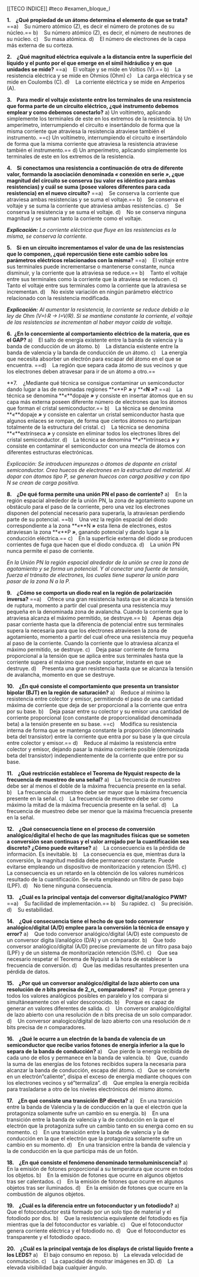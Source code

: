 [[TECO INDICE]] #teco #examen_bloque_I 

**1.    ¿Qué propiedad de un átomo determina el elemento de que se trata?** 
	==a)    Su número atómico (Z), es decir el número de protones de su núcleo.== 
	b)    Su número atómico (Z), es decir, el número de neutrones de su núcleo.
	c)    Su masa atómica. 
	d)    El número de electrones de la capa más externa de su corteza. 

**2.    ¿Qué magnitud eléctrica equivale a la distancia entre la superficie del líquido y el punto por el que emerge en el símil hidráulico y en que unidades se mide?** 
	==a)    El voltaje y se mide en Voltios (V).== 
	b)    La resistencia eléctrica y se mide en Ohmios (Ohm)
	c)    La carga eléctrica y se mide en Coulombs (C). 
	d)    La corriente eléctrica y se mide en Amperios (A). 

**3.    Para medir el voltaje existente entre los terminales de una resistencia que forma parte de un circuito eléctrico, ¿qué instrumento debemos emplear y como debemos conectarlo?** 
	a) Un voltímetro, aplicando simplemente los terminales de este en los extremos de la resistencia. 
	b) Un amperímetro, interrumpiendo el circuito e insertándolo de forma que la misma corriente que atraviesa la resistencia atraviese también el instrumento. 
	==c) Un voltímetro, interrumpiendo el circuito e insertándolo de forma que la misma corriente que atraviesa la resistencia atraviese también el instrumento.== 
	d) Un amperímetro, aplicando simplemente los terminales de este en los extremos de la resistencia. 

**4.    Si conectamos una resistencia a continuación de otra de diferente valor, formando la asociación denominada _«_ conexión en serie _»_, ¿que magnitud del circuito se conserva (su valor es idéntico para ambas resistencias) y cuál se suma (posee valores diferentes para cada resistencia) en el nuevo circuito?**
	==a)    Se conserva la corriente que atraviesa ambas resistencias y se suma el voltaje.== 
	b)    Se conserva el voltaje y se suma la corriente que atraviesa ambas resistencias. 
	c)    Se conserva la resistencia y se suma el voltaje. 
	d)    No se conserva ninguna magnitud y se suman tanto la corriente como el voltaje. 

***Explicación:**
La corriente eléctrica que fluye en las resistencias es la misma, se conserva la corriente.* 

**5.    Si en un circuito incrementamos el valor de una de las resistencias que lo componen, ¿qué repercusión tiene este cambio sobre los parámetros eléctricos relacionados con la misma?** 
	==a)    El voltaje entre sus terminales puede incrementarse o mantenerse constante, nunca disminuir, y la corriente que la atraviesa se reduce.== 
	b)    Tanto el voltaje entre sus terminales como la corriente que la atraviesa se reducen.
	c)    Tanto el voltaje entre sus terminales como la corriente que la atraviesa se incrementan.
	d)    No existe variación en ningún parámetro eléctrico relacionado con la resistencia modificada. 

***Explicación:**
Al aumentar la resistencia, la corriente se reduce debido a la ley de Ohm (V=I·R -> I=V/R).
Si se mantiene constante la corriente, el voltaje de las resistencias se incrementan al haber mayor caída de voltaje.* 

**6.  ¿En lo concerniente al comportamiento eléctrico de la materia, que es el GAP?** 
	a)    El salto de energía existente entre la banda de valencia y la banda de conducción de un átomo.
	b)    La distancia existente entre la banda de valencia y la banda de conducción de un átomo. 
	c)    La energía que necesita absorber un electrón para escapar del átomo en el que se encuentra. 
	==d)    La región que separa cada átomo de sus vecinos y que los electrones deben atravesar para ir de un átomo a otro.== 


**7.    ¿Mediante qué técnica se consigue contaminar un semiconductor dando lugar a las de nominadas regiones **_«_**P **_»_** y **_«_**N **_»_**?** 
	==a)    La técnica se denomina **_«_**dopaje **_»_** y consiste en insertar átomos que en su capa más externa poseen diferente número de electrones que los átomos que forman el cristal semiconductor.== 
	b)    La técnica se denomina **_«_**dopaje **_»_** y consiste en calentar un cristal semiconductor hasta que algunos enlaces se rompan, de forma que ciertos átomos no participan totalmente de la estructura del cristal.
	c)    La técnica se denomina **_«_**extrínseca **_»_** y consiste en eliminar todos los electrones libres del cristal semiconductor. 
	d)    La técnica se denomina **_«_**intrínseca **_»_** y consiste en contaminar el semiconductor con una mezcla de átomos con diferentes estructuras electrónicas.

*Explicación:
Se introducen impurezas o átomos de dopante en cristal semiconductor. Crea huecos de electrones en la estructura del material. 
Al dopar con átomos tipo P, se generan huecos con carga positiva y con tipo N se crean de carga positiva.* 

**8.    ¿De qué forma permite una unión PN el paso de corriente?** 
	a)    En la región espacial alrededor de la unión PN, la zona de agotamiento supone un obstáculo para el paso de la corriente, pero una vez los electrones disponen del potencial necesario para superarla, la atraviesan perdiendo parte de su potencial. 
	==b)    Una vez la región espacial del diodo correspondiente a la zona **_«_**N **_»_** esta llena de electrones, estos atraviesan la zona **_«_**P **_»_**, ganando potencial y dando lugar a la conducción eléctrica.== 
	c)    En la superficie externa del diodo se producen corrientes de fuga que hacen que el diodo conduzca. 
	d)    La unión PN nunca permite el paso de corriente. 

*En la Unión PN la región espacial alrededor de la unión se crea la zona de agotamiento y se forma un potencial. Y al conectar una fuente de tensión, fuerza el tránsito de electrones, los cuales tiene superar la unión para pasar de la zona N a la P.*

**9.    ¿Cómo se comporta un diodo real en la región de polarización inversa?** 
	==a)    Ofrece una gran resistencia hasta que se alcanza la tensión de ruptura, momento a partir del cual presenta una resistencia muy pequeña en la denominada zona de avalancha. Cuando la corriente que lo atraviesa alcanza el máximo permitido, se destruye.== 
	b)    Apenas deja pasar corriente hasta que la diferencia de potencial entre sus terminales supera la necesaria para que los electrones atraviesen la zona de agotamiento, momento a partir del cual ofrece una resistencia muy pequeña al paso de la corriente. Cuando la 
	corriente que lo atraviesa alcanza el máximo permitido, se destruye. 
	c)    Deja pasar corriente de forma proporcional a la tensión que se aplica entre sus terminales hasta que la corriente supera el máximo que puede soportar, instante en que se destruye. 
	d)    Presenta una gran resistencia hasta que se alcanza la tensión de avalancha, momento en que se destruye. 

**10.    ¿En qué consiste el comportamiento que presenta un transistor bipolar (BJT) en la región de saturación?** 
	a)    Reduce al mínimo la resistencia entre colector y emisor, permitiendo el paso de una cantidad máxima de corriente que deja de ser proporcional a la corriente que entra por su base. 
	b)    Deja pasar entre su colector y su emisor una cantidad de corriente proporcional (con constante de proporcionalidad denominada beta) a la tensión presente en su base. 
	==c)    Modifica su resistencia interna de forma que se mantenga constante la proporción (denominada beta del transistor) entre la corriente que entra por su base y la que circula entre colector y emisor.== 
	d)    Reduce al máximo la resistencia entre colector y emisor, dejando pasar la máxima corriente posible (demonizada beta del transistor) independientemente de la corriente que entre por su base. 

**11.    ¿Qué restricción establece el Teorema de Nyquist respecto de la frecuencia de muestreo de una señal?** 
	a)    La frecuencia de muestreo debe ser al menos el doble de la máxima frecuencia presente en la señal. 
	b)    La frecuencia de muestreo debe ser mayor que la máxima frecuencia presente en la señal. 
	c)    La frecuencia de muestreo debe ser como máximo la mitad de la máxima frecuencia presente en la
	señal. 
	d)    La frecuencia de muestreo debe ser menor que la máxima frecuencia presente en la señal. 

**12.    ¿Qué consecuencia tiene en el proceso de conversión analógico/digital el hecho de que las magnitudes físicas que se someten a conversión sean continuas y el valor arrojado por la cuantificación sea discreto? ¿Cómo puede evitarse?** 
	a)    La consecuencia es la pérdida de información. Es inevitable. 
	b)    La consecuencia es que, mientras dura la conversión, la magnitud medida debe permanecer constante. Puede evitarse empleando un dispositivo de monitorización y retencion (S/H). 
	c)    La consecuencia es un retardo en la obtención de los valores numéricos resultado de la cuantificación. Se evita empleando un filtro de paso bajo (LPF). 
	d)    No tiene ninguna consecuencia. 

**13.    ¿Cuál es la principal ventaja del conversor digital/analógico PWM?** 
	==a)    Su facilidad de implementación.== 
	b)    Su rapidez. 
	c)    Su precisión. 
	d)    Su estabilidad. 

**14.    ¿Qué consecuencia tiene el hecho de que todo conversor analógico/digital (A/D) emplee para la conversión la técnica de ensayo y error?** 
	a)    Que todo conversor analógico/digital (A/D) este compuesto de un conversor digita l/analógico (D/A) y un comparador. 
	b)    Que todo conversor analógico/digital (A/D) precise previamente de un filtro pasa bajo (LPF) y de un sistema de monitorización retención (S/H). 
	c)    Que sea necesario respetar el Teorema de Nyquist a la hora de establecer la frecuencia de conversión. 
	d)    Que las medidas resultantes presenten una pérdida de datos. 

**15.    ¿Por qué un conversor analógico/digital de lazo abierto con una resolución de _n_ bits precisa de 2_n_ comparadores?** 
	a)    Porque genera y todos los valores analógicos posibles en paralelo y los compara si simultáneamente con el valor desconocido. 
	b)    Porque es capaz de generar _en_ valores diferentes de salida. 
	c)    Un conversor analógico/digital de lazo abierto con una resolución de _n_ bits precisa de un solo comparador. 
	d)    Un conversor analogico/digital de lazo abierto con una resolución de _n_ bits precisa de _n_ comparadores. 

**16.    ¿Qué le ocurre a un electrón de la banda de valencia de un semiconductor que recibe varios fotones de energía inferior a la que lo separa de la banda de conducción?** 
	a)    Que pierde la energía recibida de cada uno de ellos y permanece en la banda de valencia. 
	b)    Que, cuando la suma de las energías de los fotones recibidos supera la necesaria para alcanzar la banda de conducción, escapa del átomo. 
	c)    Que se convierte en un electrón”caliente”, disipa el exceso de energía mediante choques con los electrones vecinos y sé”termaliza”. 
	d)    Que emplea la energía recibida para trasladarse a otro de los niveles electrónicos del mismo átomo. 

**17.    ¿En qué consiste una transición BP directa?** 
	a)    En una transición entre la banda de Valencia y la de conducción en la que el electrón que la protagoniza solamente sufre un cambio en su energía. 
	b)    En una transición entre la banda de valencia y la de conducción en la que el electrón que la protagoniza sufre un cambio tanto en su energıa como en su momento. 
	c)    En una transición entre la banda de valencia y la de conducción en la que el electrón que la protagoniza solamente sufre un cambio en su momento. 
	d)    En una transicion entre la banda de valencia y la de conducción en la que participa más de un fotón. 

**18.    ¿En qué consiste el fenómeno denominado termoluminiscencia?** 
	a)    En la emisión de fotones proporcional a su temperatura que ocurre en todos los objetos. 
	b)    En la emisión de fotones que ocurre en algunos objetos tras ser calentados. c)    En la emisión de fotones que ocurre en algunos objetos tras ser iluminados. 
	d)    En la emisión de fotones que ocurre en la combustión de algunos objetos. 

**19.    ¿Cuál es la diferencia entre un fotoconductor y un fotodiodo?** 
	a)    Que el fotoconductor está formado por un solo tipo de material y el fotodiodo por dos. b)    Que la resistencia equivalente del fotodiodo es fija mientras que la del fotoconductor es variable. 
	c)    Que el fotoconductor genera corriente eléctrica y el fotodiodo no. 
	d)    Que el fotoconductor es transparente y el fotodiodo opaco. 

**20.    ¿Cuál es la principal ventaja de los displays de cristal líquido frente a los LEDS?** 
	a)    El bajo consumo en reposo. 
	b)    La elevada velocidad de conmutación. 
	c)    La capacidad de mostrar imágenes en 3D. 
	d)    La elevada visibilidad baja cualquier ángulo.